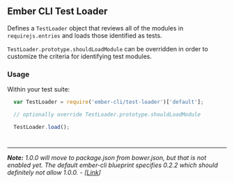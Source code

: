 ## Ember CLI Test Loader

Defines a `TestLoader` object that reviews all of the modules in
`requirejs.entries` and loads those identified as tests.

`TestLoader.prototype.shouldLoadModule` can be overridden in order to customize
the criteria for identifying test modules.

### Usage

Within your test suite:

```javascript
  var TestLoader = require('ember-cli/test-loader')['default'];

  // optionally override TestLoader.prototype.shouldLoadModule

  TestLoader.load();
```

#
#
#
#
---
_**Note:** 1.0.0 will move to package.json from bower.json, but that is not enabled yet. The default ember-cli blueprint specifies 0.2.2 which should definitely not allow 1.0.0. - [[Link](https://github.com/ember-cli/ember-cli-test-loader/issues/19)]_